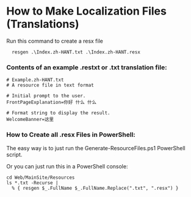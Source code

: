 ﻿# How to Make Localization Files (Translations)
Run this command to create a resx file
````
  resgen .\Index.zh-HANT.txt .\Index.zh-HANT.resx
````

### Contents of an example .restxt or .txt translation file:  
````
# Example.zh-HANT.txt
# A resource file in text format

# Initial prompt to the user.
FrontPageExplanation=你好 什么 什么

# Format string to display the result.
WelcomeBanner=这里
````

### ﻿How to Create all .resx Files in PowerShell:
The easy way is to just run the Generate-ResourceFiles.ps1 PowerShell script.

Or you can just run this in a PowerShell console:

````
cd Web/MainSite/Resources
ls *.txt -Recurse |
  % { resgen $_.FullName $_.FullName.Replace(".txt", ".resx") }
````
